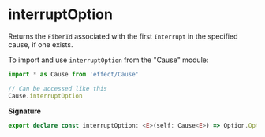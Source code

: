 # interruptOption

Returns the `FiberId` associated with the first `Interrupt` in the specified
cause, if one exists.

To import and use `interruptOption` from the "Cause" module:

```ts
import * as Cause from 'effect/Cause'

// Can be accessed like this
Cause.interruptOption
```

**Signature**

```ts
export declare const interruptOption: <E>(self: Cause<E>) => Option.Option<FiberId.FiberId>
```
